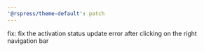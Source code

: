 ```yaml
---
'@rspress/theme-default': patch
---
```


fix: fix the activation status update error after clicking on the right navigation bar
